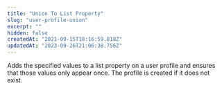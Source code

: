 ```yaml
---
title: "Union To List Property"
slug: "user-profile-union"
excerpt: ""
hidden: false
createdAt: "2021-09-15T18:16:59.818Z"
updatedAt: "2023-09-26T21:06:38.756Z"
---
```


Adds the specified values to a list property on a user profile and ensures that those values only appear once. The profile is created if it does not exist.
